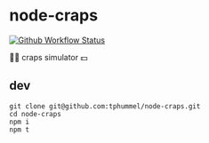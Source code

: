 # node-craps

[![Github Workflow Status](https://github.com/tphummel/node-craps/actions/workflows/ci.yaml/badge.svg)](https://github.com/tphummel/node-craps/actions/workflows/ci.yaml)


🎲🎲 craps simulator 💵

## dev

```
git clone git@github.com:tphummel/node-craps.git
cd node-craps
npm i
npm t
```
